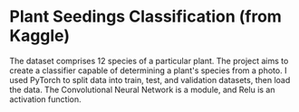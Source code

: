 # Plant Seedings Classification (from Kaggle)
The dataset comprises 12 species of a particular plant. The project aims to create a classifier capable of determining a plant's species from a photo. I used PyTorch to split data into train, test, and validation datasets, then load the data. 
The Convolutional Neural Network is a module, and Relu is an activation function.

